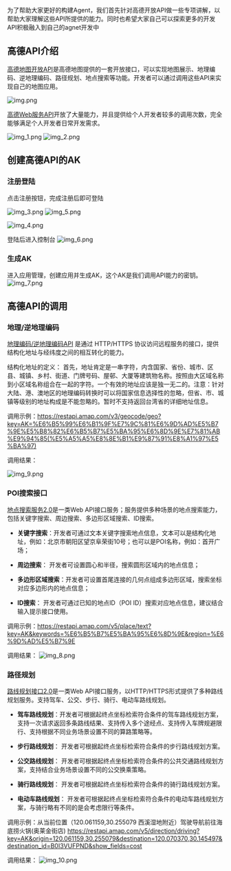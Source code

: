 为了帮助大家更好的构建Agent，我们首先针对高德开放API做一些专项讲解，以帮助大家理解这些API所提供的能力。同时也希望大家自己可以探索更多的开发API积极融入到自己的agnet开发中

## 高德API介绍

[高德地图开放API](https://lbs.amap.com/api/)是高德地图提供的一套开放接口，可以实现地图展示、地理编码、逆地理编码、路径规划、地点搜索等功能。开发者可以通过调用这些API来实现自己的地图应用。

![img.png](imgs/img.png)

[高德Web服务API](https://lbs.amap.com/api/webservice/summary)开放了大量能力，并且提供给个人开发者较多的调用次数，完全能够满足个人开发者日常开发需求。

![img_1.png](imgs/img_1.png)
![img_2.png](imgs/img_2.png)


## 创建高德API的AK

### 注册登陆
点击注册按钮，完成注册后即可登陆

![img_3.png](imgs/img_3.png)
![img_5.png](imgs/img_5.png)


![img_4.png](imgs/img_4.png)

登陆后进入控制台
![img_6.png](imgs/img_6.png)


### 生成AK
进入应用管理，创建应用并生成AK，这个AK是我们调用API能力的密钥。
![img_7.png](imgs/img_7.png)


## 高德API的调用

### 地理/逆地理编码

[地理编码/逆地理编码API](https://lbs.amap.com/api/webservice/guide/api/georegeo) 是通过 HTTP/HTTPS 协议访问远程服务的接口，提供结构化地址与经纬度之间的相互转化的能力。

结构化地址的定义： 首先，地址肯定是一串字符，内含国家、省份、城市、区县、城镇、乡村、街道、门牌号码、屋邨、大厦等建筑物名称。按照由大区域名称到小区域名称组合在一起的字符。一个有效的地址应该是独一无二的。注意：针对大陆、港、澳地区的地理编码转换时可以将国家信息选择性的忽略，但省、市、城镇等级别的地址构成是不能忽略的。暂时不支持返回台湾省的详细地址信息。

调用示例：https://restapi.amap.com/v3/geocode/geo?key=AK=%E6%B5%99%E6%B1%9F%E7%9C%81%E6%9D%AD%E5%B7%9E%E5%B8%82%E6%B5%B7%E5%BA%95%E6%8D%9E%E7%81%AB%E9%94%85(%E5%A5%A5%E8%8E%B1%E9%87%91%E8%A1%97%E5%BA%97)

调用结果：

![img_9.png](imgs/img_9.png)





### POI搜索接口

[地点搜索服务2.0](https://lbs.amap.com/api/webservice/guide/api/newpoisearch)是一类Web API接口服务；服务提供多种场景的地点搜索能力，包括关键字搜索、周边搜索、多边形区域搜索、ID搜索。

- **关键字搜索**：开发者可通过文本关键字搜索地点信息，文本可以是结构化地址，例如：北京市朝阳区望京阜荣街10号；也可以是POI名称，例如：首开广场；

- **周边搜索**： 开发者可设置圆心和半径，搜索圆形区域内的地点信息；

- **多边形区域搜索**：开发者可设置首尾连接的几何点组成多边形区域，搜索坐标对应多边形内的地点信息；

- **ID搜索**： 开发者可通过已知的地点ID（POI ID）搜索对应地点信息，建议结合输入提示接口使用。

调用示例：https://restapi.amap.com/v5/place/text?key=AK&keywords=%E6%B5%B7%E5%BA%95%E6%8D%9E&region=%E6%9D%AD%E5%B7%9E

调用结果：
![img_8.png](imgs/img_8.png)


### 路径规划
[路线规划接口2.0](https://lbs.amap.com/api/webservice/guide/api/newroute)是一类Web API接口服务，以HTTP/HTTPS形式提供了多种路线规划服务。支持驾车、公交、步行、骑行、电动车路线规划。

- **驾车路线规划**：开发者可根据起终点坐标检索符合条件的驾车路线规划方案，支持一次请求返回多条路线结果、支持传入多个途经点、支持传入车牌规避限行、支持根据不同业务场景设置不同的算路策略等。

- **步行路线规划**： 开发者可根据起终点坐标检索符合条件的步行路线规划方案。

- **公交路线规划**： 开发者可根据起终点坐标检索符合条件的公共交通路线规划方案，支持结合业务场景设置不同的公交换乘策略。

- **骑行路线规划**： 开发者可根据起终点坐标检索符合条件的骑行路线规划方案。

- **电动车路线规划**： 开发者可根据起终点坐标检索符合条件的电动车路线规划方案，与骑行略有不同的是会考虑限行等条件。


调用示例：从当前位置（120.061159,30.255079 西溪湿地附近）驾驶导航前往海底捞火锅(奥莱金街店)
https://restapi.amap.com/v5/direction/driving?key=AK&origin=120.061159,30.255079&destination=120.070370,30.145497&destination_id=B0I3VUFPND&show_fields=cost

调用结果：
![img_10.png](imgs/img_10.png)


